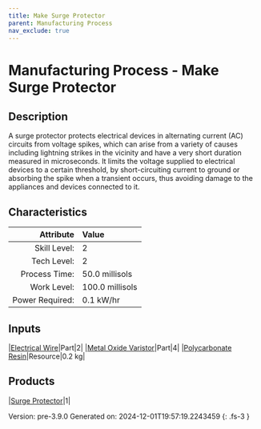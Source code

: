 ```yaml
---
title: Make Surge Protector
parent: Manufacturing Process
nav_exclude: true
---
```

# Manufacturing Process - Make Surge Protector

## Description
 A surge protector protects electrical devices in alternating current (AC) circuits from &#10;&#9;&#9;&#9;voltage spikes, which can arise from a variety of causes including lightning strikes in the &#10;&#9;&#9;&#9;vicinity and have a very short duration measured in microseconds. It limits the voltage supplied &#10;&#9;&#9;&#9;to electrical devices to a certain threshold, by short-circuiting current to ground or absorbing &#10;&#9;&#9;&#9;the spike when a transient occurs, thus avoiding damage to the appliances and devices connected &#10;&#9;&#9;&#9;to it.&#10;&#9;&#9;

## Characteristics

| Attribute      | Value |
|--------:|:------|
|Skill Level:|2|
|Tech Level:|2|
|Process Time:|50.0 millisols|
|Work Level:|100.0 millisols|
|Power Required:|0.1 kW/hr|

## Inputs

|[Electrical Wire](../part/electrical-wire.html)|Part|2|
|[Metal Oxide Varistor](../part/metal-oxide-varistor.html)|Part|4|
|[Polycarbonate Resin](../resource/polycarbonate-resin.html)|Resource|0.2 kg|

## Products

|[Surge Protector](../part/surge-protector.html)|1|


Version: pre-3.9.0 Generated on: 2024-12-01T19:57:19.2243459
{: .fs-3 }

